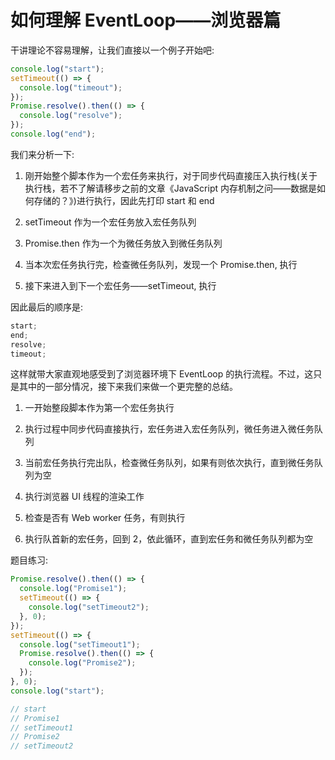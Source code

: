# 如何理解 EventLoop——浏览器篇

干讲理论不容易理解，让我们直接以一个例子开始吧:

```js
console.log("start");
setTimeout(() => {
  console.log("timeout");
});
Promise.resolve().then(() => {
  console.log("resolve");
});
console.log("end");
```

我们来分析一下:

1. 刚开始整个脚本作为一个宏任务来执行，对于同步代码直接压入执行栈(关于执行栈，若不了解请移步之前的文章《JavaScript 内存机制之问——数据是如何存储的？》)进行执行，因此先打印 start 和 end

2. setTimeout 作为一个宏任务放入宏任务队列
3. Promise.then 作为一个为微任务放入到微任务队列
4. 当本次宏任务执行完，检查微任务队列，发现一个 Promise.then, 执行
5. 接下来进入到下一个宏任务——setTimeout, 执行

因此最后的顺序是:

```js
start;
end;
resolve;
timeout;
```

这样就带大家直观地感受到了浏览器环境下 EventLoop 的执行流程。不过，这只是其中的一部分情况，接下来我们来做一个更完整的总结。

1. 一开始整段脚本作为第一个宏任务执行

2. 执行过程中同步代码直接执行，宏任务进入宏任务队列，微任务进入微任务队列
3. 当前宏任务执行完出队，检查微任务队列，如果有则依次执行，直到微任务队列为空
4. 执行浏览器 UI 线程的渲染工作
5. 检查是否有 Web worker 任务，有则执行
6. 执行队首新的宏任务，回到 2，依此循环，直到宏任务和微任务队列都为空

题目练习:

```js
Promise.resolve().then(() => {
  console.log("Promise1");
  setTimeout(() => {
    console.log("setTimeout2");
  }, 0);
});
setTimeout(() => {
  console.log("setTimeout1");
  Promise.resolve().then(() => {
    console.log("Promise2");
  });
}, 0);
console.log("start");

// start
// Promise1
// setTimeout1
// Promise2
// setTimeout2
```
